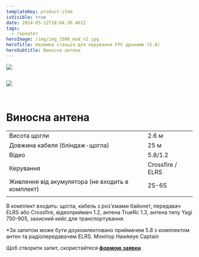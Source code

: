 ```yaml
---
templateKey: product-item
isVisible: true
date: 2024-05-12T18:04:36.461Z
tags:
  - repeater
heroImage: /img/img_3308_mod_v2.jpg
heroTitle: Наземна станція для керування FPV дронами (5.8)
heroSubtitle: Виносна антена
---
```


![](/img/img_3670_v2.jpg)

![]()

![](/img/img_3346.jpg)

![]()

![]()

# Виносна антена

|                                                   |                  |
| ------------------------------------------------- | ---------------- |
| Висота щогли                                      | 2.6 м            |
| Довжина кабеля (бліндаж-щогла)                    | 25 м             |
| Відео                                             | 5.8/1.2          |
| Керування                                         | Crossfire / ELRS |
| Живлення від акумулятора (﻿не входить в комплект) | 2S-6S            |
|                                                   |                  |

В комплект входить:
щогла, кабель з роз'ємами байонет,
передавач ELRS або Crossfire,
відеоприймач 1.2,
антена TrueRc 1.3,
антена типу Yagi 750-905,
захисний кейс для транспортування. 

\*За запитом може бути доукомлектовано приймачем 5.8 з комплектом антен та радіопередавачем ELRS.
Монітор Hawkeye Captain 

Щоб створити запит, скористайтеся <a href="https://docs.google.com/forms/d/1TCApMWtctqZN7LEEKFTjVBQc5R3FQGf2tWWAGfGwWSU" target="_blank" rel="noopener noreferrer">**формою заявки**</a>.